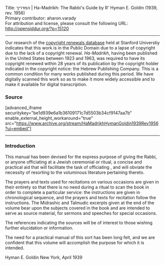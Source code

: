 <html>
<head></head>
<body>
Title: המדריך | Ha-Madrikh: The Rabbi's Guide by R' Hyman E. Goldin (1939, rev. 1956)<br />
Primary contributor: aharon.varady<br />
For attribution and license, please consult the following URL: <a href="http://opensiddur.org/?p=15120">http://opensiddur.org/?p=15120</a>
<p />
<hr />

Our research of the <a href="http://collections.stanford.edu/copyrightrenewals/">copyright renewals database</a> held at Stanford Universtiy indicates that this work is in the Public Domain due to a lapse of copyright due to the lack of a copyright renewal. <em>Ha-Madrikh</em>, having been published in the United States between 1923 and 1963, was required to have its copyright renewed within 28 years of its publication by the copyright holder indicated in the copyright notice: the Hebrew Publishing Company. This is a common condition for many works published during this period. We have digitally scanned this work so as to make it more widely accessible and to make it available for digital transcription.

<h3>Source</h3>

[advanced_iframe securitykey="be1d939e6a1b36109171c7d5503b34cf9147aa7b" enable_external_height_workaround="true" src="https://www.archive.org/stream/HaMadrikhHymanGoldin1939Rev1956?ui=embed"]

<hr />

<div class="english">
<h3>Introduction</h3>

This manual has been devised for the express purpose of giving the Rabbi, or anyone officiating at a Jewish ceremonial or ritual, a concise and practical aid that will facilitate the task of officiating , and will obviate the necessity of resorting to the voluminous literature pertaining thereto. 

The prayers and texts used for recitations on various occasions are given in their entirety so that there is no need during a ritual to scan the book in order to complete a particular service: the instructions are given in chronological sequence, and the prayers and texts for recitation follow the instructions. The Midrashic and Talmudic excerpts given at the end of the volume bear upon the subjects covered in the book and are intended to serve as source material, for sermons and speeches for special occasions. 

The references indicating the sources will be of interest to those wishing further elucidation or information. 

The need for a practical manual of this sort has been long felt, and we are confident that this volume will accomplish the purpose for which it is intended. 

Hyman E. Goldin 
New York, April 1939 
</div>
</body>
</html>